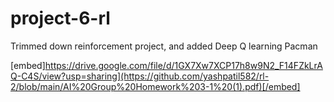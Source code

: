 # project-6-rl
Trimmed down reinforcement project, and added Deep Q learning Pacman

[embed]https://drive.google.com/file/d/1GX7Xw7XCP17h8w9N2_F14FZkLrAQ-C4S/view?usp=sharing](https://github.com/yashpatil582/rl-2/blob/main/AI%20Group%20Homework%203-1%20(1).pdf)[/embed]
